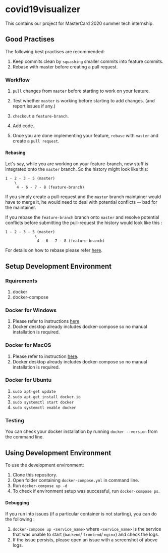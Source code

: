 # covid19visualizer
This contains our project for MasterCard 2020 summer tech internship.

## Good Practises

The following best practises are recommended:

1. Keep commits clean by `squashing` smaller commits into feature commits.
2. Rebase with master before creating a pull request.

### Workflow

1. `pull` changes from `master` before starting to work on your feature.
2. Test whether `master` is working before starting to add changes. (and report
   issues if any.)
3. `checkout` a `feature-branch`.

4. Add code.

5. Once you are done implementing your feature, `rebase` with `master` and
   create a `pull request`.

#### Rebasing

Let's say, while you are working on your feature-branch, new stuff is integrated onto the `master` branch. So the history might look like this:

```
1 - 2 - 3 - 5 (master)
    \
     4 - 6 - 7 - 8 (feature-branch)
```

If you simply create a pull-request and the `master` branch maintainer would have to merge it, he would need to deal with potential conflicts -- bad for the maintainer.

If you rebase the `feature-branch` branch onto `master` and resolve potential conflicts before submitting the pull-request the history would look like this : 

```
1 - 2 - 3 - 5 (master)
             \
              4 - 6 - 7 - 8 (feature-branch)
```

For details on how to rebase please refer [here](https://www.atlassian.com/git/tutorials/merging-vs-rebasing).

## Setup Development Environment

### Rquirements

1. docker
2. docker-compose

### Docker for Windows

1. Please refer to instructions [here](https://docs.docker.com/docker-for-windows/install/)
2. Docker desktop already includes docker-compose so no manual installation is
   required.

### Docker for MacOS

1. Please refer to instruction [here](https://docs.docker.com/docker-for-mac/install/).
2. Docker desktop already includes docker-compose so no manual installation is
   required.

### Docker for Ubuntu

1. `sudo apt-get update`
2. `sudo apt-get install docker.io`
3. `sudo systemctl start docker`
4. `sudo systemctl enable docker`

### Testing

You can check your docker installation by running `docker --version` from the
command line.

## Using Development Environment

To use the development environment:

1. Clone this repository.
2. Open folder containing `docker-compose.yml` in command line.
3. Run `docker-compose up -d`
4. To check if environment setup was successful, run `docker-compose ps`.

#### Debugging

If you run into issues (if a particular container is not starting), you can do
the following :

1. `docker-compose up <service_name>` where `<service_name>` is the service that
   was unable to start (`backend`/ `frontend`/ `nginx`) and check the logs.
2. If the issue persists, please open an issue with a screenshot of above logs.
